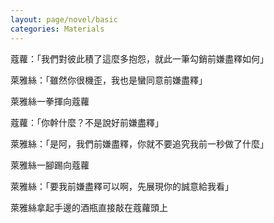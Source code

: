 ```yaml
---
layout: page/novel/basic
categories: Materials
---
```


蔻蘿：「我們對彼此積了這麼多抱怨，就此一筆勾銷前嫌盡釋如何」

萊雅絲：「雖然你很機歪，我也是蠻同意前嫌盡釋」

萊雅絲一拳揮向蔻蘿

蔻蘿：「你幹什麼？不是說好前嫌盡釋」

萊雅絲：「是阿，我們前嫌盡釋，你就不要追究我前一秒做了什麼」

萊雅絲一腳踢向蔻蘿

萊雅絲：「要我前嫌盡釋可以啊，先展現你的誠意給我看」

萊雅絲拿起手邊的酒瓶直接敲在蔻蘿頭上
